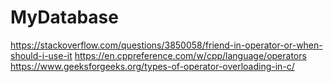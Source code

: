 # MyDatabase

https://stackoverflow.com/questions/3850058/friend-in-operator-or-when-should-i-use-it
https://en.cppreference.com/w/cpp/language/operators
https://www.geeksforgeeks.org/types-of-operator-overloading-in-c/
